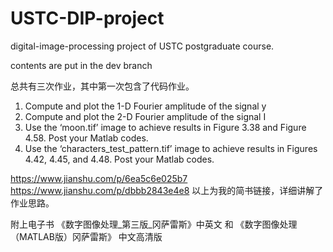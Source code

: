 # USTC-DIP-project
digital-image-processing project of USTC postgraduate course.

contents are put in the dev branch

总共有三次作业，其中第一次包含了代码作业。


1. Compute and plot the 1-D Fourier amplitude of the signal y 
2. Compute and plot the 2-D Fourier amplitude of the signal I 
3. Use the ‘moon.tif’ image to achieve results in Figure 3.38 and Figure 4.58. Post your Matlab codes. 
4. Use the ‘characters_test_pattern.tif’ image to achieve results in Figures 4.42, 4.45, and 4.48. Post your Matlab codes. 


https://www.jianshu.com/p/6ea5c6e025b7
https://www.jianshu.com/p/dbbb2843e4e8
以上为我的简书链接，详细讲解了作业思路。

附上电子书 《数字图像处理_第三版_冈萨雷斯》中英文 和 《数字图像处理（MATLAB版）冈萨雷斯》 中文高清版